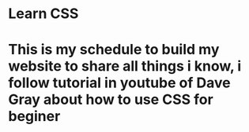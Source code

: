 # Learn CSS

# This is my schedule to build my website to share all things i know, i follow tutorial in youtube of Dave Gray about how to use CSS for beginer
